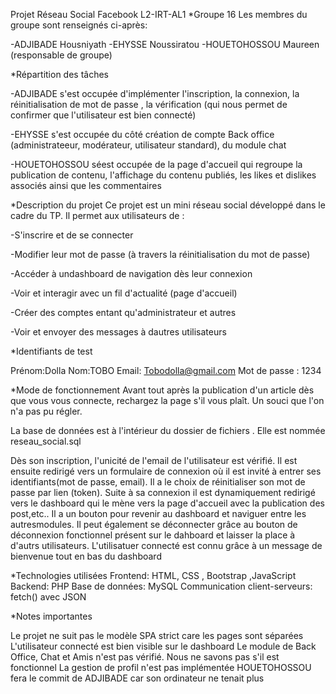 Projet Réseau Social Facebook
L2-IRT-AL1
*Groupe 16
Les membres du groupe sont renseignés ci-après:

-ADJIBADE Housniyath
-EHYSSE Noussiratou
-HOUETOHOSSOU Maureen (responsable de groupe)

*Répartition des tâches

-ADJIBADE s'est occupée d'implémenter l'inscription, la connexion, la réinitialisation de mot de passe , la vérification (qui nous permet de confirmer que l'utilisateur est bien connecté)

-EHYSSE s'est occupée du côté création de compte Back office (administrateeur, modérateur, utilisateur standard), du module chat

-HOUETOHOSSOU séest occupée de la page d'accueil qui regroupe la publication de contenu, l'affichage du contenu publiés, les likes et dislikes associés ainsi que les commentaires


*Description du projet
Ce projet est un mini réseau social développé dans le cadre du TP. Il permet aux utilisateurs de :

-S'inscrire et de se connecter

-Modifier leur mot de passe (à travers la réinitialisation du mot de passe)

-Accéder à undashboard de navigation dès leur connexion

-Voir et interagir avec un fil d'actualité (page d'accueil)

-Créer des comptes entant qu'administrateur et autres

-Voir et envoyer des messages à dautres utilisateurs

*Identifiants de test

Prénom:Dolla 
Nom:TOBO
Email: Tobodolla@gmail.com
Mot de passe : 1234

*Mode de fonctionnement 
Avant tout après la publication d'un article dès que vous vous connecte, rechargez la page s'il vous plaît. Un souci que l'on n'a pas pu régler.

La base de données est à l'intérieur du dossier de fichiers . Elle est nommée reseau_social.sql

Dès son inscription, l'unicité de l'email de l'utilisateur est vérifié. Il est ensuite redirigé vers un formulaire de connexion où il est invité à entrer ses identifiants(mot de passe, email). Il a  le choix de réinitialiser son mot de passe par lien (token). Suite à sa connexion il est dynamiquement redirigé vers le dashboard qui le mène vers la page d'accueil avec la publication des post,etc.. Il a un bouton pour revenir au dashboard et naviguer entre les autresmodules. Il peut également se déconnecter grâce au bouton de déconnexion fonctionnel présent sur le dahboard et laisser la place à d'autrs utilisateurs. L'utilisatuer connecté est connu grâce à un message de bienvenue tout en bas du dashboard

*Technologies utilisées
Frontend: HTML, CSS , Bootstrap ,JavaScript
Backend: PHP
Base de données: MySQL
Communication client-serveurs: fetch() avec JSON

*Notes importantes



Le projet ne suit pas le modèle SPA strict care les pages sont séparées
L'utilisateur connecté est bien visible sur le dashboard
Le module de Back Office, Chat et Amis n'est pas vérifié. Nous ne savons pas s'il est fonctionnel
La gestion de profil n'est pas implémentée
HOUETOHOSSOU fera le commit de ADJIBADE car son ordinateur ne tenait plus
